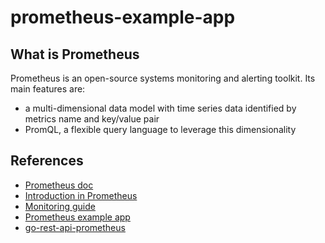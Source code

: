 # prometheus-example-app

## What is Prometheus
Prometheus is an open-source systems monitoring and alerting toolkit. Its main features are:

- a multi-dimensional data model with time series data identified by metrics name and key/value pair
- PromQL, a flexible query language to leverage this dimensionality


## References
- [Prometheus doc](https://prometheus.io/docs/introduction/overview/)
- [Introduction in Prometheus](https://www.youtube.com/watch?v=ZtYMuxAj7EU)
- [Monitoring guide](https://github.com/searchlight/WebApi-Prometheus/blob/master/guide/monitoring-guide.md)
- [Prometheus example app](https://github.com/appscodelabs/prometheus-example-app)
- [go-rest-api-prometheus](https://github.com/pkbhowmick/go-rest-api/tree/prometheus-monitoring)
